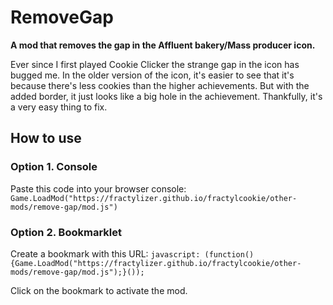 # RemoveGap
**A mod that removes the gap in the Affluent bakery/Mass producer icon.**

Ever since I first played Cookie Clicker the strange gap in the icon has bugged me.
In the older version of the icon, it's easier to see that it's because there's less cookies than the higher achievements. But with the added border, it just looks like a big hole in the achievement.
Thankfully, it's a very easy thing to fix.
## How to use
### Option 1. Console
Paste this code into your browser console: `Game.LoadMod("https://fractylizer.github.io/fractylcookie/other-mods/remove-gap/mod.js")`
### Option 2. Bookmarklet
Create a bookmark with this URL: `javascript: (function(){Game.LoadMod("https://fractylizer.github.io/fractylcookie/other-mods/remove-gap/mod.js");}());`

Click on the bookmark to activate the mod.